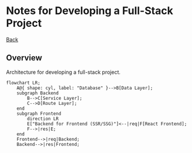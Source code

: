 # Notes for Developing a Full-Stack Project
[Back](../README.md)

## Overview
Architecture for developing a full-stack project.

```mermaid
flowchart LR;
    A@{ shape: cyl, label: "Database" }-->B[Data Layer];
    subgraph Backend
        B-->C[Service Layer];
        C-->D[Route Layer];
    end
    subgraph Frontend
        direction LR
        E["Backend for Frontend (SSR/SSG)"]<--|req|F[React Frontend];
        F-->|res|E;
    end
    Frontend-->|req|Backend;
    Backend-->|res|Frontend;
```